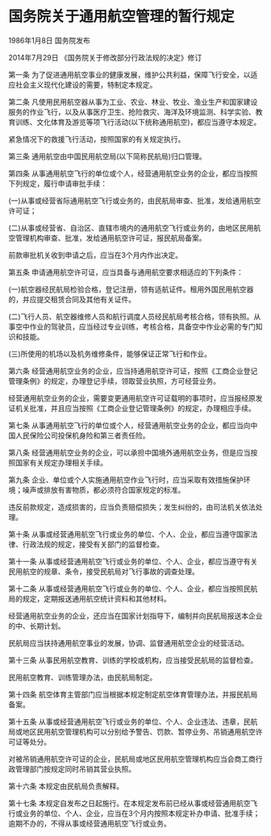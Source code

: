 # 国务院关于通用航空管理的暂行规定

1986年1月8日 国务院发布

2014年7月29日 《国务院关于修改部分行政法规的决定》修订

<!-- INFO END -->

第一条 为了促进通用航空事业的健康发展，维护公共利益，保障飞行安全，以适应社会主义现代化建设的需要，特制定本规定。

第二条 凡使用民用航空器从事为工业、农业、林业、牧业、渔业生产和国家建设服务的作业飞行，以及从事医疗卫生、抢险救灾、海洋及环境监测、科学实验、教育训练、文化体育及游览等项飞行活动(以下统称通用航空)，都应当遵守本规定。

紧急情况下的救援飞行活动，按照国家的有关规定执行。

第三条 通用航空由中国民用航空局(以下简称民航局)归口管理。

第四条 从事通用航空飞行的单位或个人，经营通用航空业务的企业，都应当按照下列规定，履行申请审批手续：

(一)从事或经营省际通用航空飞行或业务的，由民航局审查、批准，发给通用航空许可证；

(二)从事或经营省、自治区、直辖市境内的通用航空飞行或业务的，由地区民用航空管理机构审查、批准，发给通用航空许可证，报民航局备案。

前款审批机关收到申请之后，应当在3个月内作出决定。

第五条 申请通用航空许可证，应当具备与通用航空要求相适应的下列条件：

(一)航空器经民航局检验合格，登记注册，领有适航证件。租用外国民用航空器的，并应提交租赁合同及其他有关证件。

(二)飞行人员、航空器维修人员和航行调度人员经民航局考核合格，领有执照。从事空中作业的驾驶员，应当经过专业训练，考核合格，具备空中作业必需的专门知识和技能。

(三)所使用的机场以及机务维修条件，能够保证正常飞行和作业。

第六条 经营通用航空业务的企业，应当持通用航空许可证，按照《工商企业登记管理条例》的规定，办理登记手续，领取营业执照，方可经营业务。

经营通用航空业务的企业，需要变更通用航空许可证载明的事项时，应当报经原发证机关批准，并且应当按照《工商企业登记管理条例》的规定，办理相应手续。

第七条 从事通用航空飞行的单位或个人，经营通用航空业务的企业，都应当向中国人民保险公司投保机身险和第三者责任险。

第八条 经营通用航空业务的企业，可以承担中国境外通用航空业务，但是应当按照国家有关规定办理相关手续。

第九条 企业、单位或个人实施通用航空作业飞行时，应当采取有效措施保护环境；噪声或排放有害物质，都必须符合国家规定的标准。

违反前款规定，造成损害的，应当负责赔偿损失；发生纠纷的，由司法机关依法处理。

第十条 从事或经营通用航空飞行或业务的单位、个人、企业，都应当遵守国家法律、行政法规的规定，接受有关部门的监督检查。

第十一条 从事或经营通用航空飞行或业务的单位、个人、企业，都应当遵守有关民用航空的规章、条令，接受民航局对飞行事故的调查处理。

第十二条 从事或经营通用航空飞行或业务的单位、个人、企业，都应当按照民航局的规定，定期报送通用航空统计资料和其他材料。

经营通用航空业务的企业，还应当在国家计划指导下，编制并向民航局报送本企业的中、长期计划。

民航局应当扶持通用航空事业的发展，协调、监督通用航空企业的经营活动。

第十三条 从事民用航空教育、训练的学校或机构，应当接受民航局的监督检查。

民用航空教育、训练管理办法，由民航局制定。

第十四条 航空体育主管部门应当根据本规定制定航空体育管理办法，并报民航局备案。

第十五条 从事或经营通用航空飞行或业务的单位、个人、企业违法、违章，民航局或地区民用航空管理机构可以分别给予警告、罚款、暂停业务、吊销通用航空许可证等处分。

对被吊销通用航空许可证的企业，民航局或地区民用航空管理机构应当会商工商行政管理部门按规定同时吊销其营业执照。

第十六条 本规定由民航局负责解释。

第十七条 本规定自发布之日起施行。在本规定发布前已经从事或经营通用航空飞行或业务的单位、个人、企业，应当在3个月内按照本规定补办申请、批准手续；逾期不办的，不得从事或经营通用航空飞行或业务。
